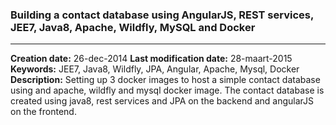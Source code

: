 ### Building a contact database using AngularJS, REST services, JEE7, Java8, Apache, Wildfly, MySQL and Docker


----------


**Creation date:** 26-dec-2014
**Last modification date:** 28-maart-2015
**Keywords:** JEE7, Java8, Wildfly, JPA, Angular, Apache, Mysql, Docker
**Description:** Setting up 3 docker images to host a simple contact database using and apache, wildfly and mysql docker image. The contact database is created using java8, rest services and JPA on the backend and angularJS on the frontend.
